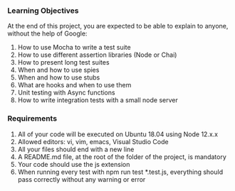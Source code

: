 ### Learning Objectives
At the end of this project, you are expected to be able to explain to anyone, without the help of Google:

1. How to use Mocha to write a test suite
2. How to use different assertion libraries (Node or Chai)
3. How to present long test suites
4. When and how to use spies
5. When and how to use stubs
6. What are hooks and when to use them
7. Unit testing with Async functions
8. How to write integration tests with a small node server
### Requirements
1. All of your code will be executed on Ubuntu 18.04 using Node 12.x.x
2. Allowed editors: vi, vim, emacs, Visual Studio Code
3. All your files should end with a new line
4. A README.md file, at the root of the folder of the project, is mandatory
5. Your code should use the js extension
6. When running every test with npm run test *.test.js, everything should pass correctly without any warning or error